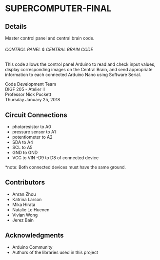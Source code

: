# SUPERCOMPUTER-FINAL

## Details
Master control panel and central brain code.

###### CONTROL PANEL & CENTRAL BRAIN CODE
This code allows the control panel Arduino to read and check input values,
display corresponding images on the Central Brain, and send appropriate
information to each connected Arduino Nano using Software Serial.

Code Development Team  
DIGF 205 - Atelier II  
Professor Nick Puckett  
Thursday January 25, 2018  

## Circuit Connections
- photoresistor to A0
- pressure sensor to A1
- potentiometer to A2
- SDA to A4
- SCL to A5
- GND to GND
- VCC to VIN
-D9 to D8 of connected device

*note: Both connected devices must have the same ground.
  
## Contributors
- Anran Zhou
- Katrina Larson
- Mika Hirata
- Natalie Le Huenen
- Vivian Wong
- Jerez Bain

## Acknowledgments
- Arduino Community
- Authors of the libraries used in this project
